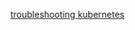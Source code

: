 [troubleshooting kubernetes](https://www.cloudtechtwitter.com/2022/04/a-visual-guide-on-troubleshooting-k8s.html)
